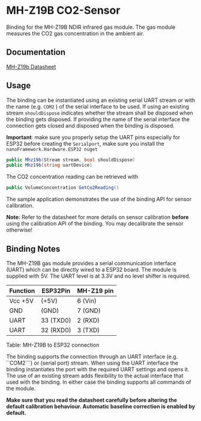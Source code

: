 ﻿# MH-Z19B CO2-Sensor

Binding for the MH-Z19B NDIR infrared gas module. The gas module measures the CO2 gas concentration in the ambient air.

## Documentation

[MH-Z19b Datasheet](https://www.winsen-sensor.com/d/files/infrared-gas-sensor/mh-z19b-co2-ver1_0.pdf)

## Usage

The binding can be instantiated using an existing serial UART stream or with the name (e.g. ```COM2``` ) of the serial interface to be used.
If using an existing stream ```shouldDispose``` indicates whether the stream shall be disposed when the binding gets disposed.
If providing the name of the serial interface the connection gets closed and disposed when the binding is disposed.

**Important**: make sure you properly setup the UART pins especially for ESP32 before creating the `Serialport`, make sure you install the `nanoFramework.Hardware.ESP32 nuget`

```csharp
public Mhz19b(Stream stream, bool shouldDispose)
public Mhz19b(string uartDevice)
```

The CO2 concentration reading can be retrieved with

```csharp
public VolumeConcentration GetCo2Reading()
```

The sample application demonstrates the use of the binding API for sensor calibration.

**Note:** Refer to the datasheet for more details on sensor calibration **before** using the calibration API of the binding. You may decalibrate the sensor otherwise!

## Binding Notes

The MH-Z19B gas module provides a serial communication interface (UART) which can be directly wired to a ESP32 board. The module is supplied with 5V. The UART level is at 3.3V and no level shifter is required.

|Function| ESP32Pin| MH-Z19 pin|
|--------|-----------|------------|
|Vcc +5V |(+5V)      |6 (Vin)     |
|GND	 |(GND)      |7 (GND)     |
|UART    |33 (TXD0)  |2 (RXD)     |
|UART    |32 (RXD0)  |3 (TXD)     |
Table: MH-Z19B to ESP32 connection

The binding supports the connection through an UART interface (e.g. ``COM2```) or (serial port) stream.
When using the UART interface the binding instantiates the port with the required UART settings and opens it.
The use of an existing stream adds flexibility to the actual interface that used with the binding.
In either case the binding supports all commands of the module.

**Make sure that you read the datasheet carefully before altering the default calibration behaviour.
Automatic baseline correction is enabled by default.**
